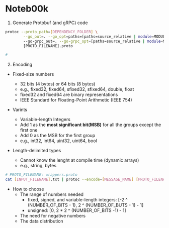 # Noteb00k


1. Generate Protobuf (and gRPC) code 

```bash
protoc --proto_path=[DEPENDENCY_FOLDER] \
        --go_out=. --go_opt=paths=[paths=source_relative | module=MODULE] \
        --go-grpc_out=. --go-grpc_opt=[paths=source_relative | module=MODULE] \
        [PROTO_FILENAME].proto

# 
```

2. Encoding 
- Fixed-size numbers
  - 32 bits (4 bytes) or 64 bits (8 bytes)
  - e.g., fixed32, fixed64, sfixed32, sfixed64, double, float
  - fixed32 and fixed64 are binary representations
  - IEEE Standard for Floating-Point Arithmetic (IEEE 754) 

- Varints
  - Variable-length Integers
  - Add 1 as the **most significant bit(MSB)** for all the groups except the first one
  - Add 0 as the MSB for the first group 
  - e.g., int32, int64, uint32, uint64, bool
  
- Length-delimited types
  - Cannot know the lenght at compile time (dynamic arrays)
  - e.g., string, bytes

```bash
# PROTO_FILENAME: wrappers.proto
cat [INPUT_FILENAME].txt | protoc --encode=[MESSAGE_NAME] [PROTO_FILENAME].proto | hexdump -C
```

- How to choose 
  - The range of numbers needed
    - fixed, signed, and variable-length integers: [-2 ^ (NUMBER_OF_BITS - 1), 2 ^ (NUMBER_OF_BUTS - 1) - 1]
    - unsigned: [0, 2 * 2 ^ (NUMBER_OF_BITS -1) - 1]
  - The need for negative numbers
  - The data distribution